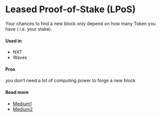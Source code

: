 # Leased Proof-of-Stake \(LPoS\)

Your chances to find a new block only depend on how many Token you have \( i.e. your stake\).

#### Used in

* NXT
* Waves

#### Pros

you don’t need a lot of computing power to forge a new block

#### Read more

* [Medium1](https://medium.com/@wavesgo/explaining-waves-lpos-3a9f838cf167)
* [Medium2](https://blog.wavesplatform.com/waves-launches-balance-leasing-in-lite-client-14db9eac0377)

